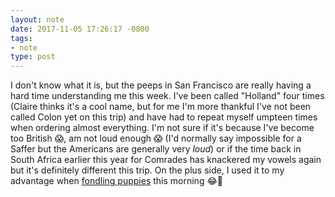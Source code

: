 ```yaml
---
layout: note
date: 2017-11-05 17:26:17 -0800 
tags:
- note
type: post
---
```

I don't know what it is, but the peeps in San Francisco are really having a hard time understanding me this week. I've been called "Holland" four times (Claire thinks it's a cool name, but for me I'm more thankful I've not been called Colon yet on this trip) and have had to repeat myself umpteen times when ordering almost everything. I'm not sure if it's because I've become too British 😱, am not loud enough 😱 (I'd normally say impossible for a Saffer but the Americans are generally very _loud_) or if the time back in South Africa earlier this year for Comrades has knackered my vowels again but it's definitely different this trip. On the plus side, I used it to my advantage when [fondling puppies](http://thepress.sfchronicle.com/wine/event/pawtrero-s-11th-annual-dog-day-afternoon-and-adoption-event59c19cb806d91) this morning 😂🤣
